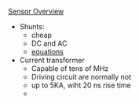 
[Sensor Overview](https://ieeexplore.ieee.org/abstract/document/1257710) 
* Shunts: 
	* cheap  
	* DC and AC
	* [equations](https://incompliancemag.com/difference-amplifier-common-mode-and-differential-mode-voltages/) 
* Current transformer
	* Capable of tens of MHz
	* Driving circuit are normally not
	* up to 5KA, wiht 20 ns rise time
	* 